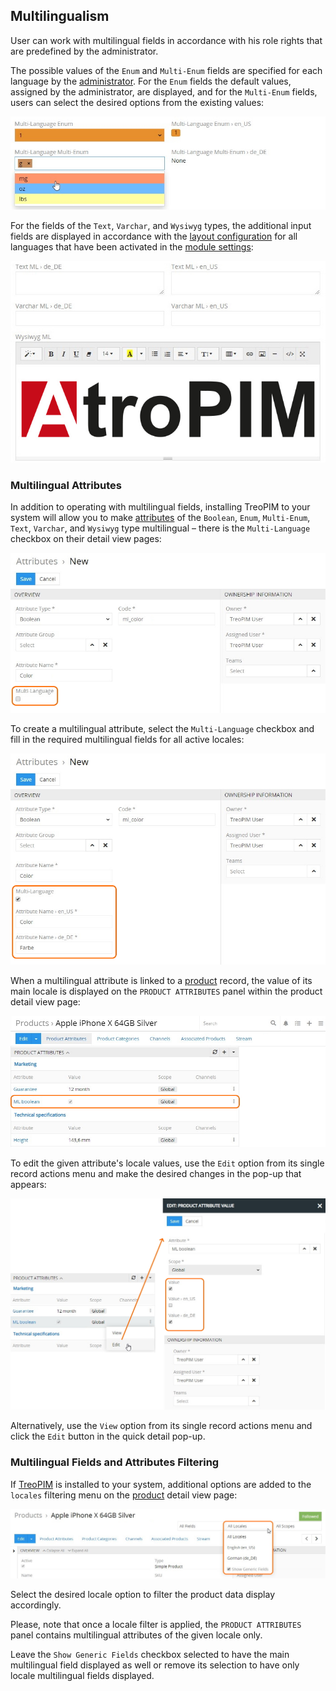 ## Multilingualism

User can work with multilingual fields in accordance with his role rights that are predefined by the administrator.

The possible values of the `Enum` and `Multi-Enum` fields are specified for each language by the [administrator](#administrator-functions). For the `Enum` fields the default values, assigned by the administrator, are displayed, and for the `Multi-Enum` fields, users can select the desired options from the existing values:

![ML enum, multi-enum](../_assets/user-guide/multilingualism/ml-enum-multienum.jpg) 

For the fields of the `Text`, `Varchar`, and `Wysiwyg` types, the additional input fields are displayed in accordance with the [layout configuration](#multilingual-field-display-on-the-layout) for all languages that have been activated in the [module settings](#module-configuration):  

![ML text, varchar, wysiwyg](../_assets/user-guide/multilingualism/ml-text-varchar-wysiwyg.jpg)

### Multilingual Attributes

In addition to operating with multilingual fields, installing TreoPIM to your system will allow you to make [attributes](https://treopim.com/help/attributes) of the `Boolean`, `Enum`, `Multi-Enum`, `Text`, `Varchar`, and `Wysiwyg` type multilingual – there is the `Multi-Language` checkbox on their detail view pages:

![ML attribute](../_assets/user-guide/multilingualism/ml-attribute.jpg)

To create a multilingual attribute, select the `Multi-Language` checkbox and fill in the required multilingual fields for all active locales:

![ML boolean](../_assets/user-guide/multilingualism/ml-boolean.jpg)

When a multilingual attribute is linked to a [product](https://treopim.com/help/products#product-attributes) record, the value of its main locale is displayed on the `PRODUCT ATTRIBUTES` panel within the product detail view page:

![Product attribute ML](../_assets/user-guide/multilingualism/product-attribute-ml.jpg)

To edit the given attribute's locale values, use the `Edit` option from its single record actions menu and make the desired changes in the pop-up that appears:

![ML attribute editing](../_assets/user-guide/multilingualism/ml-attribute-editing.jpg)

Alternatively, use the `View` option from its single record actions menu and click the `Edit` button in the quick detail pop-up.

### Multilingual Fields and Attributes Filtering

If [TreoPIM](https://treopim.com/help/what-is-treopim) is installed to your system, additional options are added to the `locales` filtering menu on the [product](https://treopim.com/help/search-and-filtering) detail view page:

![Locale filter](../_assets/user-guide/multilingualism/locale-filter.jpg)

Select the desired locale option to filter the product data display accordingly. 

Please, note that once a locale filter is applied, the `PRODUCT ATTRIBUTES` panel contains multilingual attributes of the given locale only.

Leave the `Show Generic Fields` checkbox selected to have the main multilingual field displayed as well or remove its selection to have only locale multilingual fields displayed.
